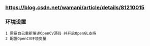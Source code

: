 ### https://blog.csdn.net/wamani/article/details/81210015

### 环境设置
```rude
1 需要自己重新编译OpenCV源码 并开启OpenGL支持
2 配置OpenCV环境变量

```

